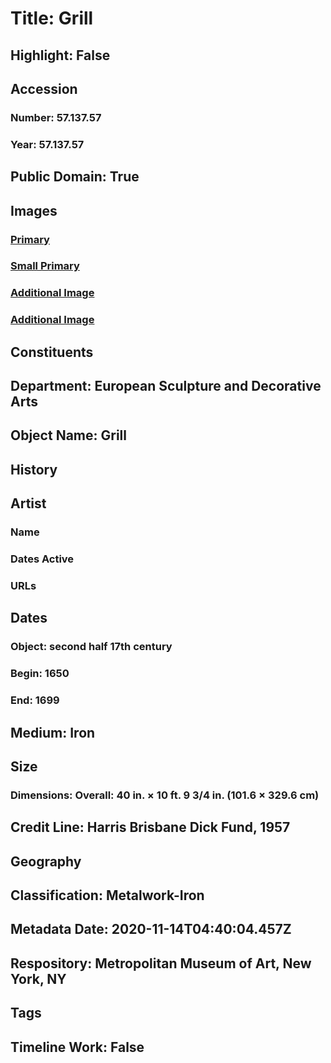 # Title: Grill
## Highlight: False
## Accession
### Number: 57.137.57
### Year: 57.137.57
## Public Domain: True
## Images
### [Primary](https://images.metmuseum.org/CRDImages/es/original/164268.jpg)
### [Small Primary](https://images.metmuseum.org/CRDImages/es/web-large/164268.jpg)
### [Additional Image](https://images.metmuseum.org/CRDImages/es/original/178226.jpg)
### [Additional Image](https://images.metmuseum.org/CRDImages/es/original/178227.jpg)
## Constituents
## Department: European Sculpture and Decorative Arts
## Object Name: Grill
## History
## Artist
### Name
### Dates Active
### URLs
## Dates
### Object: second half 17th century
### Begin: 1650
### End: 1699
## Medium: Iron
## Size
### Dimensions: Overall: 40 in. × 10 ft. 9 3/4 in. (101.6 × 329.6 cm)
## Credit Line: Harris Brisbane Dick Fund, 1957
## Geography
## Classification: Metalwork-Iron
## Metadata Date: 2020-11-14T04:40:04.457Z
## Respository: Metropolitan Museum of Art, New York, NY
## Tags
## Timeline Work: False